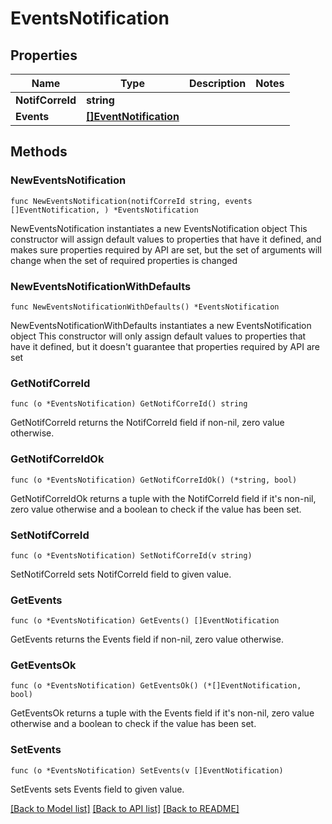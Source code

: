 # EventsNotification

## Properties

Name | Type | Description | Notes
------------ | ------------- | ------------- | -------------
**NotifCorreId** | **string** |  | 
**Events** | [**[]EventNotification**](EventNotification.md) |  | 

## Methods

### NewEventsNotification

`func NewEventsNotification(notifCorreId string, events []EventNotification, ) *EventsNotification`

NewEventsNotification instantiates a new EventsNotification object
This constructor will assign default values to properties that have it defined,
and makes sure properties required by API are set, but the set of arguments
will change when the set of required properties is changed

### NewEventsNotificationWithDefaults

`func NewEventsNotificationWithDefaults() *EventsNotification`

NewEventsNotificationWithDefaults instantiates a new EventsNotification object
This constructor will only assign default values to properties that have it defined,
but it doesn't guarantee that properties required by API are set

### GetNotifCorreId

`func (o *EventsNotification) GetNotifCorreId() string`

GetNotifCorreId returns the NotifCorreId field if non-nil, zero value otherwise.

### GetNotifCorreIdOk

`func (o *EventsNotification) GetNotifCorreIdOk() (*string, bool)`

GetNotifCorreIdOk returns a tuple with the NotifCorreId field if it's non-nil, zero value otherwise
and a boolean to check if the value has been set.

### SetNotifCorreId

`func (o *EventsNotification) SetNotifCorreId(v string)`

SetNotifCorreId sets NotifCorreId field to given value.


### GetEvents

`func (o *EventsNotification) GetEvents() []EventNotification`

GetEvents returns the Events field if non-nil, zero value otherwise.

### GetEventsOk

`func (o *EventsNotification) GetEventsOk() (*[]EventNotification, bool)`

GetEventsOk returns a tuple with the Events field if it's non-nil, zero value otherwise
and a boolean to check if the value has been set.

### SetEvents

`func (o *EventsNotification) SetEvents(v []EventNotification)`

SetEvents sets Events field to given value.



[[Back to Model list]](../README.md#documentation-for-models) [[Back to API list]](../README.md#documentation-for-api-endpoints) [[Back to README]](../README.md)


